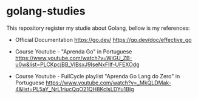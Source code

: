 # golang-studies

This repository register my studie about Golang, bellow is my references:

- Official Documentation
https://go.dev/
https://go.dev/doc/effective_go

- Course Youtube - "Aprenda Go" in Portuguese
https://www.youtube.com/watch?v=WiGU_ZB-u0w&list=PLCKpcjBB_VlBsxJ9IseNxFllf-UFEXOdg

- Course Youtube - FullCycle playlist "Aprenda Go Lang do Zero" in Portuguese
https://www.youtube.com/watch?v=_MkQLDMak-4&list=PL5aY_NrL1rjucQqO21QH8KclsLDYu1BIg

